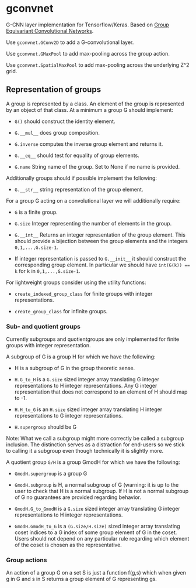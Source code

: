 # gconvnet
G-CNN layer implementation for Tensorflow/Keras. Based on [Group Equivariant Convolutional Networks](https://arxiv.org/abs/1602.07576).

Use `gconvnet.GConv2D` to add a G-convolutional layer.

Use `gconvnet.GMaxPool` to add max-pooling across the group action.

Use `gconvnet.SpatialMaxPool` to add max-pooling across the underlying Z^2 grid.

## Representation of groups

A group is represented by a class. An element of the group is represented by an object of that class. At a minimum a group G should implement:

* `G()` should construct the identity element.

* `G.__mul__` does group composition.

* `G.inverse` computes the inverse group element and returns it.

* `G.__eq__` should test for equality of group elements.

* `G.name` String name of the group. Set to None if no name is provided.

Additionally groups should if possible implement the following:

* `G.__str__` string representation of the group element.

For a group G acting on a convolutional layer we will additionally require:

* `G` is a finite group.

* `G.size` Integer representing the number of elements in the group.

* `G.__int__` Returns an integer representation of the group element. This should
  provide a bijection between the group elements and the integers `0,1,...,G.size-1`.

* If integer representation is passed to `G.__init__` it should construct the corresponding
  group element. In particular we should have `int(G(k)) == k` for k in `0,1,...,G.size-1`.

For lightweight groups consider using the utility functions:

* `create_indexed_group_class` for finite groups with integer representations.

* `create_group_class` for infinite groups.


### Sub- and quotient groups

Currently subgroups and quotientgroups are only implemented for finite groups with integer
representation.

A subgroup of G is a group H for which we have the following:

* H is a subgroup of G in the group theoretic sense.

* `H.G_to_H` is a `G.size` sized integer array translating G integer representations
  to H integer representations. Any G integer representation that does not
  correspond to an element of H should map to -1.

* `H.H_to_G` is an `H.size` sized integer array translating H integer representations
  to G integer representations.

* `H.supergroup` should be G

Note: What we call a subgroup might more correctly be called a subgroup inclusion. The distinction serves as a distraction for end-users so we stick to calling it a subgroup even though technically it is slightly more. 

A quotient group `G/H` is a group GmodH for which we have the following:

* `GmodH.supergroup` is a group G

* `GmodH.subgroup` is H, a normal subgroup of G (warning: it is up to the user to check
  that H is a normal subgroup. If H is not a normal subgroup of G no guarantees are
  provided regarding behavior.

* `GmodH.G_to_GmodH` is a `G.size` sized integer array translating G integer representations
  to H integer representations.

* `GmodH.GmodH_to_G` is a `(G.size/H.size)` sized integer array translating coset indices to
  a G index of some group element of G in the coset. Users should not depend on any particular
  rule regarding which element of the coset is chosen as the representative.

### Group actions

An action of a group G on a set S is just a function f(g,s) which when given g in G and s in S returns a group element of G representing gs.